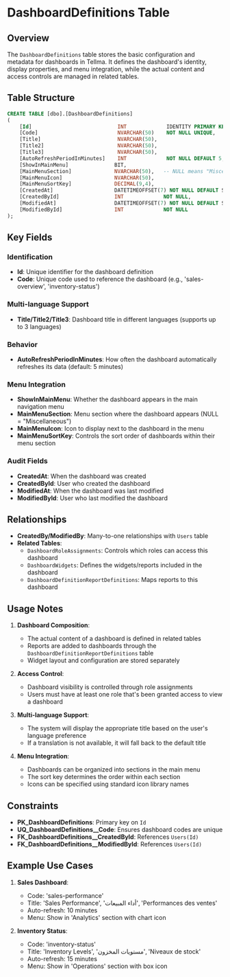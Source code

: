 # DashboardDefinitions Table

## Overview
The `DashboardDefinitions` table stores the basic configuration and metadata for dashboards in Tellma. It defines the dashboard's identity, display properties, and menu integration, while the actual content and access controls are managed in related tables.

## Table Structure
```sql
CREATE TABLE [dbo].[DashboardDefinitions]
(
    [Id]                            INT             IDENTITY PRIMARY KEY,
    [Code]                          NVARCHAR(50)    NOT NULL UNIQUE,
    [Title]                         NVARCHAR(50),
    [Title2]                        NVARCHAR(50),
    [Title3]                        NVARCHAR(50),
    [AutoRefreshPeriodInMinutes]    INT             NOT NULL DEFAULT 5,
    [ShowInMainMenu]               BIT,
    [MainMenuSection]              NVARCHAR(50),   -- NULL means "Miscellaneous"
    [MainMenuIcon]                 NVARCHAR(50),
    [MainMenuSortKey]              DECIMAL(9,4),
    [CreatedAt]                    DATETIMEOFFSET(7) NOT NULL DEFAULT SYSDATETIMEOFFSET(),
    [CreatedById]                  INT             NOT NULL,
    [ModifiedAt]                   DATETIMEOFFSET(7) NOT NULL DEFAULT SYSDATETIMEOFFSET(),
    [ModifiedById]                 INT             NOT NULL
);
```

## Key Fields

### Identification
- **Id**: Unique identifier for the dashboard definition
- **Code**: Unique code used to reference the dashboard (e.g., 'sales-overview', 'inventory-status')

### Multi-language Support
- **Title/Title2/Title3**: Dashboard title in different languages (supports up to 3 languages)

### Behavior
- **AutoRefreshPeriodInMinutes**: How often the dashboard automatically refreshes its data (default: 5 minutes)

### Menu Integration
- **ShowInMainMenu**: Whether the dashboard appears in the main navigation menu
- **MainMenuSection**: Menu section where the dashboard appears (NULL = "Miscellaneous")
- **MainMenuIcon**: Icon to display next to the dashboard in the menu
- **MainMenuSortKey**: Controls the sort order of dashboards within their menu section

### Audit Fields
- **CreatedAt**: When the dashboard was created
- **CreatedById**: User who created the dashboard
- **ModifiedAt**: When the dashboard was last modified
- **ModifiedById**: User who last modified the dashboard

## Relationships
- **CreatedBy/ModifiedBy**: Many-to-one relationships with `Users` table
- **Related Tables**:
  - `DashboardRoleAssignments`: Controls which roles can access this dashboard
  - `DashboardWidgets`: Defines the widgets/reports included in the dashboard
  - `DashboardDefinitionReportDefinitions`: Maps reports to this dashboard

## Usage Notes
1. **Dashboard Composition**:
   - The actual content of a dashboard is defined in related tables
   - Reports are added to dashboards through the `DashboardDefinitionReportDefinitions` table
   - Widget layout and configuration are stored separately

2. **Access Control**:
   - Dashboard visibility is controlled through role assignments
   - Users must have at least one role that's been granted access to view a dashboard

3. **Multi-language Support**:
   - The system will display the appropriate title based on the user's language preference
   - If a translation is not available, it will fall back to the default title

4. **Menu Integration**:
   - Dashboards can be organized into sections in the main menu
   - The sort key determines the order within each section
   - Icons can be specified using standard icon library names

## Constraints
- **PK_DashboardDefinitions**: Primary key on `Id`
- **UQ_DashboardDefinitions__Code**: Ensures dashboard codes are unique
- **FK_DashboardDefinitions__CreatedById**: References `Users(Id)`
- **FK_DashboardDefinitions__ModifiedById**: References `Users(Id)`

## Example Use Cases
1. **Sales Dashboard**:
   - Code: 'sales-performance'
   - Title: 'Sales Performance', 'أداء المبيعات', 'Performances des ventes'
   - Auto-refresh: 10 minutes
   - Menu: Show in 'Analytics' section with chart icon

2. **Inventory Status**:
   - Code: 'inventory-status'
   - Title: 'Inventory Levels', 'مستويات المخزون', 'Niveaux de stock'
   - Auto-refresh: 15 minutes
   - Menu: Show in 'Operations' section with box icon
